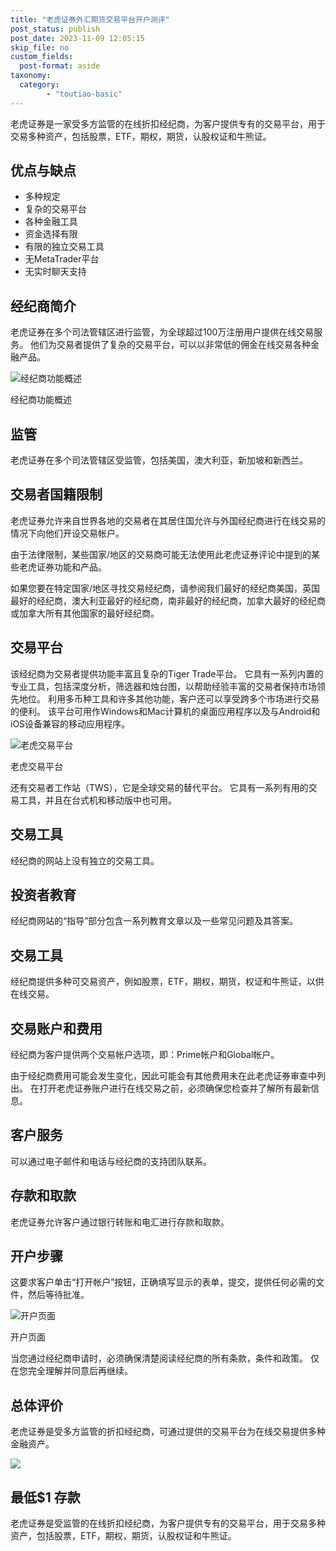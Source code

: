 ```yaml
---
title: "老虎证券外汇期货交易平台开户测评"
post_status: publish
post_date: 2023-11-09 12:05:15
skip_file: no
custom_fields: 
  post-format: aside
taxonomy:
  category:
        - "toutiao-basic"
---
```


老虎证券是一家受多方监管的在线折扣经纪商，为客户提供专有的交易平台，用于交易多种资产，包括股票，ETF，期权，期货，认股权证和牛熊证。

## 优点与缺点

- 多种规定
- 复杂的交易平台
- 各种金融工具
- 资金选择有限
- 有限的独立交易工具
- 无MetaTrader平台
- 无实时聊天支持

## 经纪商简介

老虎证券在多个司法管辖区进行监管，为全球超过100万注册用户提供在线交易服务。 他们为交易者提供了复杂的交易平台，可以以非常低的佣金在线交易各种金融产品。

![经纪商功能概述](https://cdn.fendou.la/funstoutiao/2020/11/Tiger-Brokers-Review-Broker-Features-Overview-1024x314.jpg "经纪商功能概述")

经纪商功能概述

## 监管

老虎证券在多个司法管辖区受监管，包括美国，澳大利亚，新加坡和新西兰。

## 交易者国籍限制

老虎证券允许来自世界各地的交易者在其居住国允许与外国经纪商进行在线交易的情况下向他们开设交易帐户。

由于法律限制，某些国家/地区的交易商可能无法使用此老虎证券评论中提到的某些老虎证券功能和产品。

如果您要在特定国家/地区寻找交易经纪商，请参阅我们最好的经纪商美国，英国最好的经纪商，澳大利亚最好的经纪商，南非最好的经纪商，加拿大最好的经纪商或加拿大所有其他国家的最好经纪商。

## 交易平台

该经纪商为交易者提供功能丰富且复杂的Tiger Trade平台。 它具有一系列内置的专业工具，包括深度分析，筛选器和烛台图，以帮助经验丰富的交易者保持市场领先地位。 利用多币种工具和许多其他功能，客户还可以享受跨多个市场进行交易的便利。 该平台可用作Windows和Mac计算机的桌面应用程序以及与Android和iOS设备兼容的移动应用程序。

![老虎交易平台](https://cdn.fendou.la/funstoutiao/2020/11/Tiger-Brokers-Review-Tiger-Trade-Platform--1024x625.jpg "老虎交易平台")

老虎交易平台

还有交易者工作站（TWS），它是全球交易的替代平台。 它具有一系列有用的交易工具，并且在台式机和移动版中也可用。

## 交易工具

经纪商的网站上没有独立的交易工具。

## 投资者教育

经纪商网站的“指导”部分包含一系列教育文章以及一些常见问题及其答案。

## 交易工具

经纪商提供多种可交易资产，例如股票，ETF，期权，期货，权证和牛熊证，以供在线交易。

## 交易账户和费用

经纪商为客户提供两个交易帐户选项，即：Prime帐户和Global帐户。

由于经纪商费用可能会发生变化，因此可能会有其他费用未在此老虎证券审查中列出。 在打开老虎证券账户进行在线交易之前，必须确保您检查并了解所有最新信息。

## 客户服务

可以通过电子邮件和电话与经纪商的支持团队联系。

## 存款和取款

老虎证券允许客户通过银行转账和电汇进行存款和取款。

## 开户步骤

这要求客户单击“打开帐户”按钮，正确填写显示的表单，提交，提供任何必需的文件，然后等待批准。

![开户页面](https://cdn.fendou.la/funstoutiao/2020/11/Tiger-Brokers-Review-Account-Opening-Page-588x1024.jpg "开户页面")

开户页面

当您通过经纪商申请时，必须确保清楚阅读经纪商的所有条款，条件和政策。 仅在您完全理解并同意后再继续。

## 总体评价

老虎证券是受多方监管的折扣经纪商，可通过提供的交易平台为在线交易提供多种金融资产。

![](https://cdn.fendou.la/funstoutiao/2020/11/Tiger-Brokers-Logo.png)

## 最低$1 存款

老虎证券是受监管的在线折扣经纪商，为客户提供专有的交易平台，用于交易多种资产，包括股票，ETF，期权，期货，认股权证和牛熊证。
